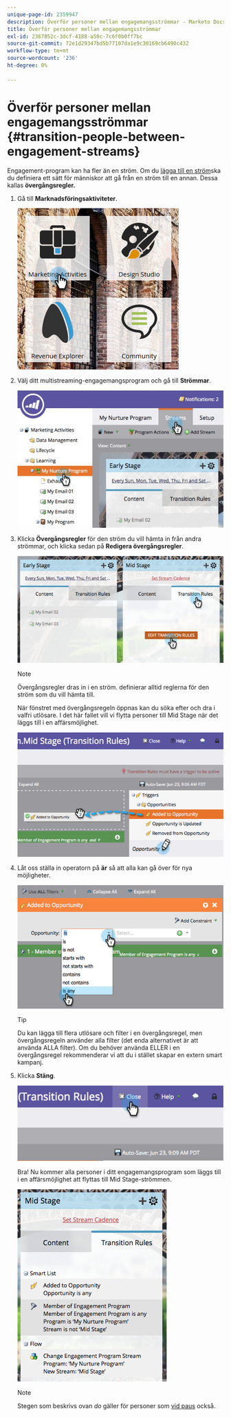 ```yaml
---
unique-page-id: 2359947
description: Överför personer mellan engagemangsströmmar - Marketo Docs - produktdokumentation
title: Överför personer mellan engagemangsströmmar
exl-id: 2367852c-3dcf-4188-a50c-7c6f0b0ff7bc
source-git-commit: 72e1d29347bd5b77107da1e9c30169cb6490c432
workflow-type: tm+mt
source-wordcount: '236'
ht-degree: 0%

---
```


# Överför personer mellan engagemangsströmmar {#transition-people-between-engagement-streams}

Engagement-program kan ha fler än en ström. Om du [lägga till en ström](/help/marketo/product-docs/email-marketing/drip-nurturing/creating-an-engagement-program/add-a-stream.md)ska du definiera ett sätt för människor att gå från en ström till en annan. Dessa kallas **övergångsregler.**

1. Gå till **Marknadsföringsaktiviteter**.

   ![](assets/ma.png)

1. Välj ditt multistreaming-engagemangsprogram och gå till **Strömmar**.

   ![](assets/multistream.jpg)

1. Klicka **Övergångsregler** för den ström du vill hämta in från andra strömmar, och klicka sedan på **Redigera övergångsregler**.

   ![](assets/image2014-9-15-18-3a10-3a18.png)

   >[!NOTE]
   >
   >Övergångsregler dras in i en ström. definierar alltid reglerna för den ström som du vill hämta till.

   När fönstret med övergångsregeln öppnas kan du söka efter och dra i valfri utlösare. I det här fallet vill vi flytta personer till Mid Stage när det läggs till i en affärsmöjlighet.

   ![](assets/image2014-9-15-18-3a10-3a46.png)

1. Låt oss ställa in operatorn på **är** så att alla kan gå över för nya möjligheter.

   ![](assets/image2014-9-15-18-3a11-3a14.png)

   >[!TIP]
   >
   >Du kan lägga till flera utlösare och filter i en övergångsregel, men övergångsregeln använder alla filter (det enda alternativet är att använda ALLA filter). Om du behöver använda ELLER i en övergångsregel rekommenderar vi att du i stället skapar en extern smart kampanj.

1. Klicka **Stäng**.

   ![](assets/image2014-9-15-18-3a11-3a23.png)

   Bra! Nu kommer alla personer i ditt engagemangsprogram som läggs till i en affärsmöjlighet att flyttas till Mid Stage-strömmen.

   ![](assets/image2014-9-15-18-3a11-3a29.png)

   >[!NOTE]
   >
   >Stegen som beskrivs ovan *do* gäller för personer som [vid paus](/help/marketo/product-docs/email-marketing/drip-nurturing/using-engagement-programs/pause-people-in-an-engagement-program.md) också.
